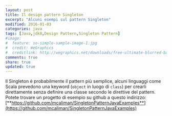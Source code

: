 ```yaml
---
layout: post
title: Il design pattern Singleton
excerpt: "Alcuni esempi sul pattern Singleton"
modified: 2016-01-03
categories: java
tags: [Java,jdk8,Design Pattern,Singleton Pattern]
#image:
#  feature: so-simple-sample-image-1.jpg
#  credit: WeGraphics
#  creditlink: http://wegraphics.net/downloads/free-ultimate-blurred-background-pack/
comments: true
share: true
updated: true
---
```


Il Singleton è probabilmente il pattern più semplice, alcuni linguaggi come Scala prevedono 
una keyword (`object` in luogo di `class`) per crearli direttamente senza definire una classe secondo le 
direttive del pattern.
Potete trovare un progetto di esempio su github a questo indirizzo:
[**https://github.com/mcaliman/SingletonPatternJavaExamples**](https://github.com/mcaliman/SingletonPatternJavaExamples)

